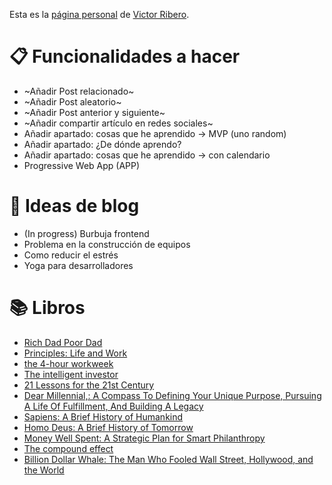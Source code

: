 Esta es la [página personal](https://elrincondevictor.com/blog/) de [Victor Ribero](https://twitter.com/JS_TUREEY).

# 📋 Funcionalidades a hacer
- ~Añadir Post relacionado~
- ~Añadir Post aleatorio~
- ~Añadir Post anterior y siguiente~
- ~Añadir compartir artículo en redes sociales~
- Añadir apartado: cosas que he aprendido -> MVP (uno random)
- Añadir apartado: ¿De dónde aprendo?
- Añadir apartado: cosas que he aprendido -> con calendario
- Progressive Web App (APP)

# 📝 Ideas de blog
- (In progress) Burbuja frontend
- Problema en la construcción de equipos
- Como reducir el estrés
- Yoga para desarrolladores

# 📚 Libros
- [Rich Dad Poor Dad](https://www.amazon.com/Robert-Kiyosaki-Rich-Poor-%E3%80%902018%E3%80%91/dp/B07HK8X8V5/)
- [Principles: Life and Work](https://www.amazon.com/Principles-Life-Work-Ray-Dalio/dp/1501124021/)
- [the 4-hour workweek](https://www.amazon.com/4-Hour-Work-Week-Escape-Anywhere-ebook/dp/B006X0M2TS)
- [The intelligent investor](https://www.amazon.com/Intelligent-Investor-Collins-Business-Essentials-ebook/dp/B000FC12C8)
- [21 Lessons for the 21st Century](https://www.amazon.com/Lessons-21st-Century-Yuval-Harari-ebook/dp/B0767FS76G)
- [Dear Millennial,: A Compass To Defining Your Unique Purpose, Pursuing A Life Of Fulfillment, And Building A Legacy](https://www.amazon.com/dp/B075VNBSGP)
- [Sapiens: A Brief History of Humankind](https://www.amazon.com/Sapiens-Humankind-Yuval-Noah-Harari-ebook/dp/B00K7ED54M)
- [Homo Deus: A Brief History of Tomorrow](https://www.amazon.com/Homo-Deus-Brief-History-Tomorrow-ebook/dp/B01BBQ33VE)
- [Money Well Spent: A Strategic Plan for Smart Philanthropy](https://www.amazon.com/Money-Well-Spent-Strategic-Philanthropy/dp/B00ZY95SSG)
- [The compound effect](https://www.amazon.com/Compound-Effect-Darren-Hardy/dp/159315724X)
- [Billion Dollar Whale: The Man Who Fooled Wall Street, Hollywood, and the World](https://www.amazon.com/Billion-Dollar-Whale-Fooled-Hollywood/dp/031643650X)
